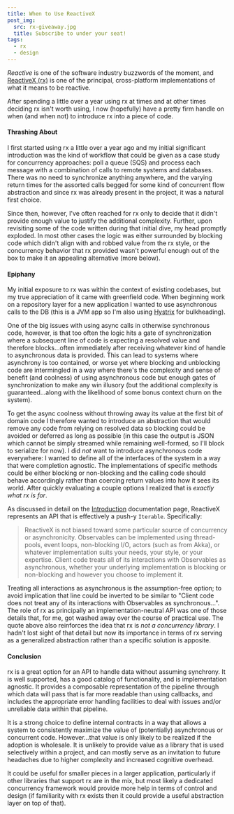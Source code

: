 ```yaml
---
title: When to Use ReactiveX
post_img:
  src: rx-giveaway.jpg
  title: Subscribe to under your seat!
tags:
  - rx
  - design
---
```


_Reactive_ is one of the software industry buzzwords of the moment, and
[ReactiveX (rx)](http://reactivex.io/) is one of the principal,
cross-platform implementations of what it means to be reactive.

After spending a little over a year using rx at times and at other
times deciding rx isn't worth using, I now (hopefully) have a pretty
firm handle on when (and when not) to introduce rx into a piece of
code.
<!--more-->

#### Thrashing About

I first started using rx a little over a year ago and my initial significant
introduction was the kind of workflow that could be given as a case
study for concurrency approaches: poll a queue (SQS) and process each
message with a combination of calls to remote systems and databases.
There was no need to synchronize anything anywhere, and the varying
return times for the assorted calls begged for some kind
of concurrent flow abstraction and since rx was already present in the
project, it was a natural first choice.

Since then, however, I've often reached for rx only to decide
that it didn't provide enough value to justify the additional
complexity. Further, upon revisiting some of the code written during
that initial dive, my head promptly exploded. In most other cases
the logic was either surrounded by blocking code which didn't align
with and robbed value from the rx style, or the concurrency behavior
that rx provided wasn't powerful enough out of
the box to make it an appealing alternative (more below).

#### Epiphany

My initial exposure to rx was within the context of existing
codebases, but my true appreciation of it came with greenfield
code. When beginning work on a repository layer for a new application
I wanted to use asynchronous calls to the DB (this is a JVM app so I'm
also using [Hystrix](https://github.com/Netflix/Hystrix) for
bulkheading).

One of the big issues with using async calls in
otherwise synchronous code, however, is that too often the logic hits
a gate of synchronization where a subsequent line of code is expecting
a resolved value and therefore blocks...often immediately after
receiving whatever kind of handle to asynchronous data is
provided. This can lead to systems where asynchrony is too contained,
or worse yet where blocking and unblocking code are intermingled in a
way where there's the complexity and sense of benefit (and coolness) of using
asynchronous code but enough gates of synchronization to make any win
illusory (but the additional complexity is guaranteed...along with
the likelihood of some bonus context churn on the system).

To get the async coolness without throwing away its value at the first
bit of domain code I therefore wanted to introduce an abstraction that
would remove any code from relying on resolved data so blocking
could be avoided or deferred as long as possible (in
this case the output is JSON which cannot be simply streamed while
remaining well-formed, so I'll block to serialize for now).
I did *not* want to introduce asynchronous
code everywhere: I wanted to define all of the interfaces of the
system in a way that were completion agnostic. The implementations
of specific methods could be either blocking or non-blocking and the
calling code should behave accordingly rather than coercing return
values into how it sees its world. After quickly evaluating a couple
options I realized that is *exactly what rx is for*.

As discussed in detail on the
[Introduction](http://reactivex.io/intro.html) documentation page,
ReactiveX represents an API that is effectively a push-y `Iterable`.
Specifically:

> ReactiveX is not biased toward some particular source of concurrency
> or asynchronicity. Observables can be implemented using
> thread-pools, event loops, non-blocking I/O, actors (such as from
> Akka), or whatever implementation suits your needs, your style, or
> your expertise. Client code treats all of its interactions with
> Observables as asynchronous, whether your underlying implementation
> is blocking or non-blocking and however you choose to implement it.

Treating all interactions as asynchronous is the assumption-free
option; to avoid implication that line could be inverted to be similar
to  "Client code does not treat any of its interactions with
Observables as synchronous...". The role of rx as principally an
implementation-neutral API was one of those details that, for me, got
washed away over the course of practical use. The quote above also
reinforces the idea that rx is _not a concurrency library_. I hadn't
lost sight of that detail but now its importance in terms of rx
serving as a generalized abstraction rather than a specific solution
is apposite.

#### Conclusion

rx is a great option for an API to handle data without assuming synchrony. It is well
supported, has a good catalog of functionality, and is implementation agnostic.
It provides a composable representation of the pipeline through which
data will pass that is far more readable than using callbacks, and
includes the appropriate error handling facilities to deal with issues
and/or unreliable data within that pipeline.

It is a strong choice to define internal contracts in a way that allows
a system to consistently maximize the value of (potentially) asynchronous
or concurrent code. However...that value is only likely to be realized if the
adoption is wholesale. It is unlikely to provide value as a library
that is used selectively within a project, and can mostly serve as an
invitation to future headaches due to higher complexity and
increased cognitive overhead.

It could be useful for smaller pieces in a larger application,
particularly if other libraries that support rx are in the mix, but most
likely a dedicated concurrency framework would provide more help in
terms of control and design (if familiarity with rx exists then it
could provide a useful abstraction layer on top of that).

